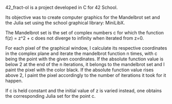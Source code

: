 42_fract-ol is a project developed in C for 42 School.

Its objective was to create computer graphics for the Mandelbrot set and the Julia set using the school graphical library: MiniLibX.

The Mandelbrot set is the set of complex numbers c for which the function f(z) = z^2 + c does not diverge to infinity when iterated from z=0.

For each pixel of the graphical window, I calculate its respective coordinates in the complex plane and iterate the mandelbrot function n times, with c being the point with the given coordinates. If the absolute function value is below 2 at the end of the n iterations, it belongs to the mandelbrot set and I paint the pixel with the color black. If the absolute function value rises above 2, I paint the pixel accordingly to the number of iterations it took for it happen. 

If c is held constant and the initial value of z is varied instead, one obtains the corresponding Julia set for the point c.

